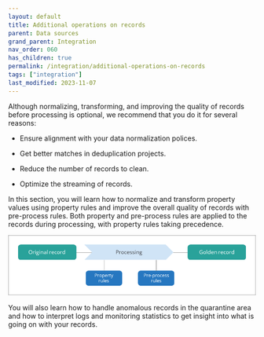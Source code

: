 ```yaml
---
layout: default
title: Additional operations on records
parent: Data sources
grand_parent: Integration
nav_order: 060
has_children: true
permalink: /integration/additional-operations-on-records
tags: ["integration"]
last_modified: 2023-11-07
---
```


Although normalizing, transforming, and improving the quality of records before processing is optional, we recommend that you do it for several reasons:

- Ensure alignment with your data normalization polices.

- Get better matches in deduplication projects.

- Reduce the number of records to clean.

- Optimize the streaming of records.

In this section, you will learn how to normalize and transform property values using property rules and improve the overall quality of records with pre-process rules. Both property and pre-process rules are applied to the records during processing, with property rules taking precedence.

![addional-operations-1.png](../../assets/images/integration/additional-operations/addional-operations-1.png)

You will also learn how to handle anomalous records in the quarantine area and how to interpret logs and monitoring statistics to get insight into what is going on with your records.